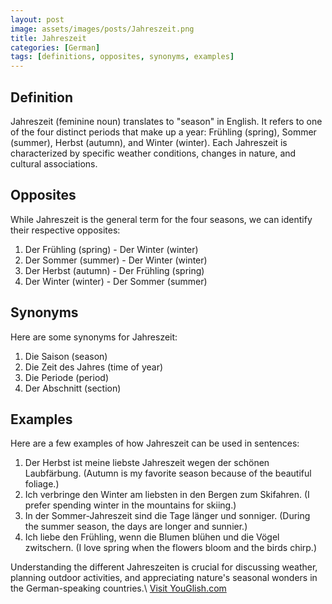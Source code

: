```yaml
---
layout: post
image: assets/images/posts/Jahreszeit.png
title: Jahreszeit
categories: [German]
tags: [definitions, opposites, synonyms, examples]
---
```


## Definition
Jahreszeit (feminine noun) translates to "season" in English. It refers to one of the four distinct periods that make up a year: Frühling (spring), Sommer (summer), Herbst (autumn), and Winter (winter). Each Jahreszeit is characterized by specific weather conditions, changes in nature, and cultural associations.

## Opposites
While Jahreszeit is the general term for the four seasons, we can identify their respective opposites:

1. Der Frühling (spring) - Der Winter (winter)
2. Der Sommer (summer) - Der Winter (winter)
3. Der Herbst (autumn) - Der Frühling (spring)
4. Der Winter (winter) - Der Sommer (summer)

## Synonyms
Here are some synonyms for Jahreszeit:

1. Die Saison (season)
2. Die Zeit des Jahres (time of year)
3. Die Periode (period)
4. Der Abschnitt (section)

## Examples
Here are a few examples of how Jahreszeit can be used in sentences:

1. Der Herbst ist meine liebste Jahreszeit wegen der schönen Laubfärbung. (Autumn is my favorite season because of the beautiful foliage.)
2. Ich verbringe den Winter am liebsten in den Bergen zum Skifahren. (I prefer spending winter in the mountains for skiing.)
3. In der Sommer-Jahreszeit sind die Tage länger und sonniger. (During the summer season, the days are longer and sunnier.)
4. Ich liebe den Frühling, wenn die Blumen blühen und die Vögel zwitschern. (I love spring when the flowers bloom and the birds chirp.)

Understanding the different Jahreszeiten is crucial for discussing weather, planning outdoor activities, and appreciating nature's seasonal wonders in the German-speaking countries.\ <a id="yg-widget-0" class="youglish-widget" data-query="Jahreszeit" data-lang="german" data-components="8412" data-auto-start="0" data-bkg-color="theme_light" data-title="How%20to%20pronounce%20Jahreszeit%20in%20German"  rel="nofollow" href="https://youglish.com">Visit YouGlish.com</a><script async src="https://youglish.com/public/emb/widget.js" charset="utf-8"></script>